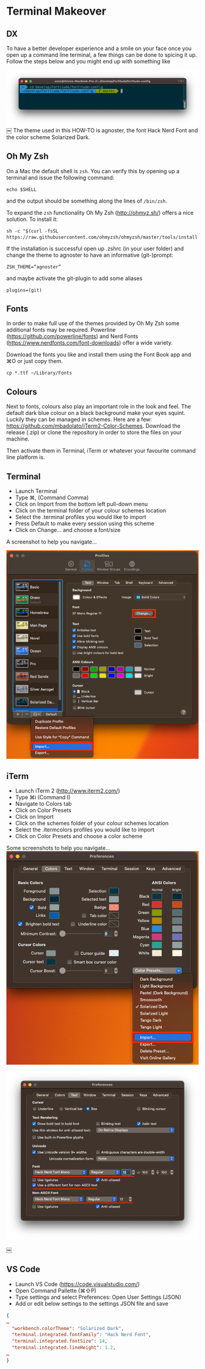 # Terminal Makeover

## DX

To have a better developer experience and a smile on your face once you open up a command line terminal, a few things can be done to spicing it up. Follow the steps below and you might end up with something like

![Sample of a prompt makeover](images/TerminalMakeover/Prompt.png "Sample of a prompt makeover")
￼
The theme used in this HOW-TO is agnoster, the font Hack Nerd Font and the color scheme Solarized Dark.

## Oh My Zsh

On a Mac the default shell is `zsh`. You can verify this by opening up a terminal and issue the following command:

```shell
echo $SHELL
```

and the output should be something along the lines of `/bin/zsh`.

To expand the `zsh` functionality Oh My Zsh (http://ohmyz.sh/) offers a nice solution. To install it:

```shell
sh -c "$(curl -fsSL https://raw.githubusercontent.com/ohmyzsh/ohmyzsh/master/tools/install.sh)"
```

If the installation is successful open up .zshrc (in your user folder) and change the theme to agnoster to have an informative (git-)prompt:

```shell
ZSH_THEME=“agnoster”
```

and maybe activate the git-plugin to add some aliases

```shell
plugins=(git)
```

## Fonts

In order to make full use of the themes provided by Oh My Zsh some additional fonts may be required. Powerline (https://github.com/powerline/fonts) and Nerd Fonts (https://www.nerdfonts.com/font-downloads) offer a wide variety.

Download the fonts you like and install them using the Font Book app and ⌘O or just copy them.

```shell
cp *.ttf ~/Library/Fonts
```

## Colours

Next to fonts, colours also play an important role in the look and feel. The default dark blue colour on a black background make your eyes squint. Luckily they can be managed in schemes. Here are a few: https://github.com/mbadolato/iTerm2-Color-Schemes. Download the release (.zip) or clone the repository in order to store the files on your machine.

Then activate them in Terminal, iTerm or whatever your favourite command line platform is.

## Terminal

- Launch Terminal
- Type ⌘, (Command Comma)
- Click on Import from the bottom left pull-down menu
- Click on the terminal folder of your colour schemes location
- Select the .terminal profiles you would like to import
- Press Default to make every session using this scheme
- Click on Change… and choose a font/size

A screenshot to help you navigate…

![Terminal Color Scheme Import and Font Settings](images/TerminalMakeover/Terminal.png "Terminal Color Scheme Import and Font Settings")

## iTerm

- Launch iTerm 2 (http://www.iterm2.com/)
- Type ⌘i (Command I)
- Navigate to Colors tab
- Click on Color Presets
- Click on Import
- Click on the schemes folder of your colour schemes location
- Select the .itermcolors profiles you would like to import
- Click on Color Presets and choose a color scheme

Some screenshots to help you navigate…
![iTerm2 Color Scheme Import](images/TerminalMakeover/iTerm2-1.png "iTerm2 Color Scheme Import")

![iTerm2 Font Settings](images/TerminalMakeover/iTerm2-2.png "iTerm2 Font Settings")

￼

## VS Code

- Launch VS Code (https://code.visualstudio.com/)
- Open Command Pallette (⌘⇧P)
- Type settings and select Preferences: Open User Settings (JSON)
- Add or edit below settings to the settings JSON file and save

```json
{
…
  "workbench.colorTheme": "Solarized Dark",
  "terminal.integrated.fontFamily": "Hack Nerd Font",
  "terminal.integrated.fontSize": 14,
  "terminal.integrated.lineHeight": 1.2,
…
}
```
